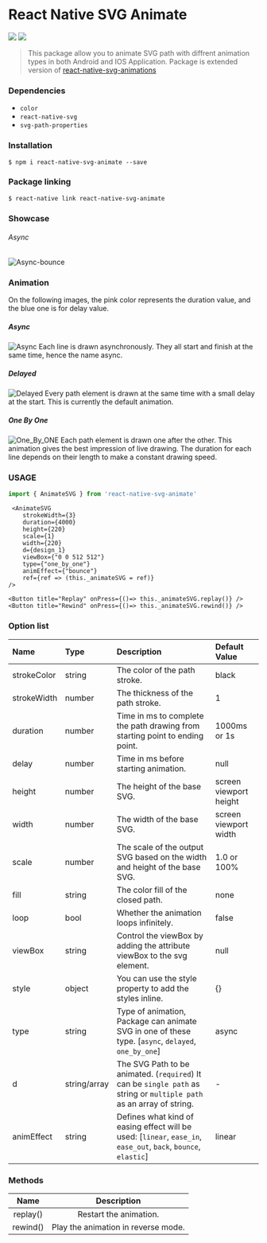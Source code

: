 # React Native SVG Animate
![](https://img.shields.io/badge/platform-react--native-brightgreen.svg) ![](https://img.shields.io/badge/license-MIT-000000.svg)
> This package allow you to animate SVG path with diffrent animation types in both Android and IOS Application. 
Package is extended version of [react-native-svg-animations](https://www.npmjs.com/package/react-native-svg-animations)

### Dependencies
* `color`
* `react-native-svg`
* `svg-path-properties` 
### Installation
```
$ npm i react-native-svg-animate --save
```
### Package linking
```
$ react-native link react-native-svg-animate
```
### Showcase
###### Async
![Async-bounce](https://github.com/Mr-Bhardwa7/react-native-svg-animate/blob/master/assets/images/async-bounce.gif?raw=true)

### Animation
On the following images, the pink color represents the duration value, and the blue one is for delay value.
##### Async
![Async](https://github.com/Mr-Bhardwa7/react-native-svg-animate/blob/master/assets/images/async.jpg?raw=true)
Each line is drawn asynchronously. They all start and finish at the same time, hence the name async.
##### Delayed
![Delayed](https://github.com/Mr-Bhardwa7/react-native-svg-animate/blob/master/assets/images/delayed.png?raw=true)
Every path element is drawn at the same time with a small delay at the start. This is currently the default animation.

##### One By One
![One_By_ONE](https://github.com/Mr-Bhardwa7/react-native-svg-animate/blob/master/assets/images/one_by_one.jpg?raw=true)
Each path element is drawn one after the other. This animation gives the best impression of live drawing. The duration for each line depends on their length to make a constant drawing speed.

### USAGE
```javascript
import { AnimateSVG } from 'react-native-svg-animate'
```
```JSX
 <AnimateSVG
    strokeWidth={3}
    duration={4000}
    height={220}
    scale={1}
    width={220}
    d={design_1}
    viewBox={"0 0 512 512"}
    type={"one_by_one"}
    animEffect={"bounce"}
    ref={ref => (this._animateSVG = ref)}
/>
```

```JSX
<Button title="Replay" onPress={()=> this._animateSVG.replay()} />
<Button title="Rewind" onPress={()=> this._animateSVG.rewind()} />
```

### Option list

Name        |   Type       |  Description                       | Default Value
:-----------|:-------------|:-----------------------------------|:------------
strokeColor |  string      | The color of the path stroke.    | black
strokeWidth |  number      | The thickness of the path stroke. | 1
duration    |  number      | Time in ms to complete the path drawing from starting point to ending point.  | 1000ms or 1s
delay       |  number      | Time in ms before starting animation. | null
height      |  number      | The height of the base SVG. | screen viewport height
width       | number       | The width of the base SVG. | screen viewport width
scale       |  number      | The scale of the output SVG based on the width and height of the base SVG. | 1.0 or 100%
fill        | string       | The color fill of the closed path. | none
loop        | bool         | Whether the animation loops infinitely. | false
viewBox     |  string      | Control the viewBox by adding the attribute viewBox to the svg element.| null
style       | object       | You can use the style property to add the styles inline. | {}
type        | string       | Type of animation, Package can animate SVG in one of these type. [`async`, `delayed`, `one_by_one`]  | async
d           | string/array | The SVG Path to be animated. (`required`) It can be `single path` as string or `multiple path` as an array of string. | -
animEffect  | string       | Defines what kind of easing effect will be used: [`linear`, `ease_in`, `ease_out`, `back`, `bounce`, `elastic`]   | linear

### Methods

Name        |  Description 
:-----------:|:-------------:
replay()    | Restart the animation.
rewind()    | Play the animation in reverse mode.

